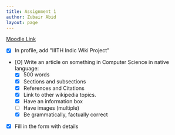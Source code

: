 ```yaml
---
title: Assignment 1
author: Zubair Abid
layout: page
---
```


[Moodle Link](https://moodle.iiit.ac.in/mod/assign/view.php?id=24794)

- [X] In profile, add "IIITH Indic Wiki Project"
- [O] Write an article on something in Computer Science in native language:
    - [X] 500 words
    - [X] Sections and subsections
    - [X] References and Citations
    - [X] Link to other wikipedia topics.
    - [X] Have an information box
    - [ ] Have images (multiple)
    - [X] Be grammatically, factually correct
- [X] Fill in the form with details
